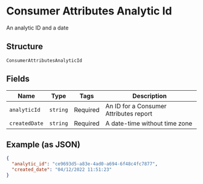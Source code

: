 
# Consumer Attributes Analytic Id

An analytic ID and a date

## Structure

`ConsumerAttributesAnalyticId`

## Fields

| Name | Type | Tags | Description |
|  --- | --- | --- | --- |
| `analyticId` | `string` | Required | An ID for a Consumer Attributes report |
| `createdDate` | `string` | Required | A date-time without time zone |

## Example (as JSON)

```json
{
  "analytic_id": "ce9693d5-a83e-4ad0-a694-6f48c4fc7877",
  "created_date": "04/12/2022 11:51:23"
}
```

